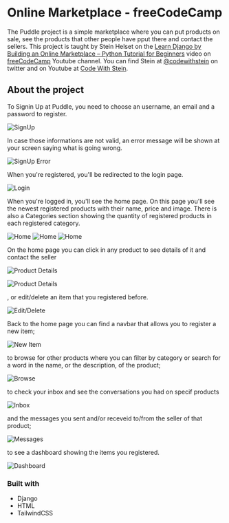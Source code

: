 # Online Marketplace - freeCodeCamp

The Puddle project is a simple marketplace where you can put products on sale, see the products that other people have pput there and contact the sellers. This project is taught by Stein Helset on the [Learn Django by Building an Online Marketplace – Python Tutorial for Beginners](https://youtu.be/ZxMB6Njs3ck) video on [freeCodeCamp](https://www.youtube.com/@freecodecamp) Youtube channel. You can find Stein at [@codewithstein](https://twitter.com/codewithstein) on twitter and on Youtube at [Code With Stein](https://www.youtube.com/@codewithstein).

## About the project

To Signin Up at Puddle, you need to choose an username, an email and a password to register.

![SignUp](./images_readme/signup.png)

In case those informations are not valid, an error message will be shown at your screen saying what is going wrong.

![SignUp Error](./images_readme/errors.png)

When you're registered, you'll be redirected to the login page.

![Login](./images_readme/login.png)

When you're logged in, you'll see the home page. On this page you'll see the newest registered products with their name, price and image. There is also a Categories section showing the quantity of registered products in each registered category.

![Home](./images_readme/home_1.png)
![Home](./images_readme/home_2.png)
![Home](./images_readme/home_3.png)

On the home page you can click in any product to see details of it and contact the seller

![Product Details](./images_readme/product_details_1.png)

![Product Details](./images_readme/product_details_2.png)

, or edit/delete an item that you registered before.

![Edit/Delete](./images_readme/product_details_3.png)

Back to the home page you can find a navbar that allows you to register a new item;

![New Item](./images_readme/new_item.png)

to browse for other products where you can filter by category or search for a word in the name, or the description, of the product;

![Browse](./images_readme/browse.png)

to check your inbox and see the conversations you had on specif products

![Inbox](./images_readme/inbox.png)

and the messages you sent and/or receveid to/from the seller of that product;

![Messages](./images_readme/inbox_messages.png)

to see a dashboard showing the items you registered.

![Dashboard](./images_readme/dashboard.png)

### Built with

- Django
- HTML
- TailwindCSS

